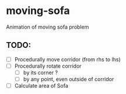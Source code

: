 # moving-sofa
Animation of moving sofa problem

## TODO:

 * [ ] Procedurally move corridor (from rhs to lhs)
 * [ ] Procedurally rotate corridor
   * [ ] by its corner ?
   * [ ] by any point, even outside of corridor
 * [ ] Calculate area of Sofa